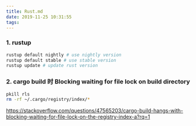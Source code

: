 ```yaml
---
title: Rust.md
date: 2019-11-25 10:31:55
tags:
---
```


### 1. rustup
```sh
rustup default nightly # use nightly version
rustup default stable # use stable version
rustup update # update rust version
```

<!-- more -->

### 2. cargo build 时 Blocking waiting for file lock on build directory
``` bash
pkill rls
rm -rf ~/.cargo/registry/index/*
```
https://stackoverflow.com/questions/47565203/cargo-build-hangs-with-blocking-waiting-for-file-lock-on-the-registry-index-a?rq=1

